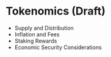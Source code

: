 # Tokenomics (Draft)

- Supply and Distribution
- Inflation and Fees
- Staking Rewards
- Economic Security Considerations
